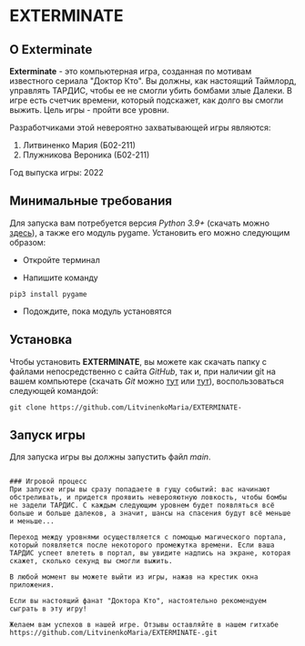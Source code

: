 # **EXTERMINATE**

## О **Exterminate**

**Exterminate** - это компьютерная игра, созданная по мотивам известного сериала "Доктор Кто". Вы должны, как настоящий Таймлорд, управлять ТАРДИС, чтобы ее не смогли убить бомбами злые Далеки. В игре есть счетчик времени, который подскажет, как долго вы смогли выжить. Цель игры - пройти все уровни.

Разработчиками этой невероятно захватывающей игры являются:
1) Литвиненко Мария (Б02-211)
2) Плужникова Вероника (Б02-211)

Год выпуска игры: 2022

## Минимальные требования

Для запуска вам потребуется версия *Python 3.9+* (скачать можно [здесь](https://www.python.org/downloads/)), 
а также его модуль pygame. Установить его можно следующим образом:

* Откройте терминал

* Напишите команду 

```
pip3 install pygame
```
* Подождите, пока модуль установятся

## Установка

Чтобы установить **EXTERMINATE**, вы можете как скачать папку с файлами непосредственно с сайта *GitHub*, так и, при наличии git на вашем компьютере 
(скачать *Git* можно [тут](https://git-scm.com/downloads) или [тут](https://gitforwindows.org/)), воспользоваться следующей командой: 

```
git clone https://github.com/LitvinenkoMaria/EXTERMINATE-
```
## Запуск игры
Для запуска игры вы должны запустить файл *main*. 
```

### Игровой процесс
При запуске игры вы сразу попадаете в гущу событий: вас начинают обстреливать, и придется проявить неверояютную ловкость, чтобы бомбы не задели ТАРДИС. С каждым следующим уровнем будет появляться всё больше и больше далеков, а значит, шансы на спасения будут всё меньше и меньше...

Переход между уровнями осуществляется с помощью магического портала, который появляется после некоторого промежутка времени. Если ваша ТАРДИС успеет влететь в портал, вы увидите надпись на экране, которая скажет, сколько секунд вы смогли выжить.

В любой момент вы можете выйти из игры, нажав на крестик окна приложения.

Если вы настоящий фанат "Доктора Кто", настоятельно рекомендуем сыграть в эту игру!

Желаем вам успехов в нашей игре. Отзывы оставляйте в нашем гитхабе https://github.com/LitvinenkoMaria/EXTERMINATE-.git
